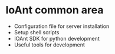 # IoAnt common area

- Configuration file for server installation
- Setup shell scripts
- IOAnt SDK for python development
- Useful tools for development
